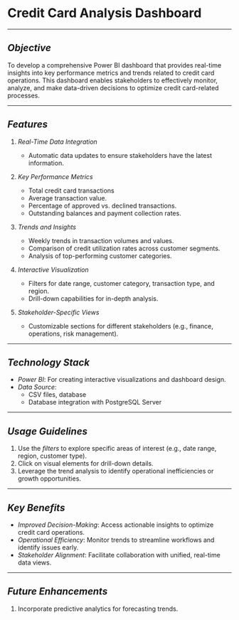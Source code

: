 # Credit Card Analysis Dashboard

---

## *Objective*  
To develop a comprehensive Power BI dashboard that provides real-time insights into key performance metrics and trends related to credit card operations. This dashboard enables stakeholders to effectively monitor, analyze, and make data-driven decisions to optimize credit card-related processes.

---

## *Features*  
1. *Real-Time Data Integration*  
   - Automatic data updates to ensure stakeholders have the latest information.

2. *Key Performance Metrics*  
   - Total credit card transactions
   - Average transaction value.  
   - Percentage of approved vs. declined transactions.  
   - Outstanding balances and payment collection rates.  

3. *Trends and Insights*  
   - Weekly trends in transaction volumes and values.  
   - Comparison of credit utilization rates across customer segments.  
   - Analysis of top-performing customer categories.  

4. *Interactive Visualization*  
   - Filters for date range, customer category, transaction type, and region.  
   - Drill-down capabilities for in-depth analysis.  

5. *Stakeholder-Specific Views*  
   - Customizable sections for different stakeholders (e.g., finance, operations, risk management).  

---

## *Technology Stack*  
- *Power BI*: For creating interactive visualizations and dashboard design.  
- *Data Source*:  
  - CSV files, database
  - Database integration with PostgreSQL Server

---

## *Usage Guidelines*  
1. Use the *filters* to explore specific areas of interest (e.g., date range, region, customer type).  
2. Click on visual elements for drill-down details.  
3. Leverage the trend analysis to identify operational inefficiencies or growth opportunities.  

---

## *Key Benefits*  
- *Improved Decision-Making*: Access actionable insights to optimize credit card operations.  
- *Operational Efficiency*: Monitor trends to streamline workflows and identify issues early.  
- *Stakeholder Alignment*: Facilitate collaboration with unified, real-time data views.  

---

## *Future Enhancements*  
1. Incorporate predictive analytics for forecasting trends.  
